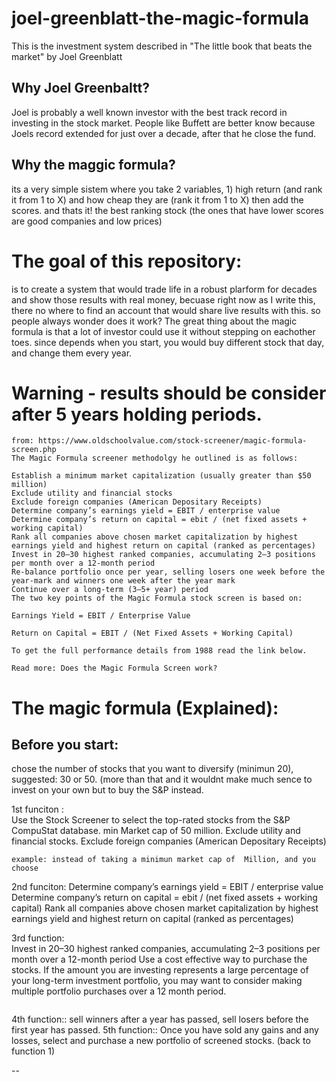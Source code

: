 # joel-greenblatt-the-magic-formula
This is the investment system described in "The little book that beats the market" by Joel Greenblatt

## Why Joel Greenbaltt?  
Joel is probably a well known investor with the best track record in investing in the stock market. People like Buffett are better know because Joels record extended for just over a decade, after that he close the fund. 

## Why the maggic formula?
its a very simple sistem where you take 2 variables, 1) high return (and rank it from 1 to X) and how cheap they are (rank it from 1 to X) then add the scores. and thats it! the best ranking stock (the ones that have lower scores are good companies and low prices)

# The goal of this repository:
is to create a system that would trade life in a robust plarform for decades and show those results with real money, becuase right now as I write this, there no where to find an account that would share live results with this. so people always wonder does it work? The great thing about the magic formula is that a lot of investor could use it without stepping on eachother toes. since depends when you start, you would buy different stock that day, and change them every year. 

 # Warning - results should be consider after 5 years holding periods.

```
from: https://www.oldschoolvalue.com/stock-screener/magic-formula-screen.php
The Magic Formula screener methodolgy he outlined is as follows:

Establish a minimum market capitalization (usually greater than $50 million)
Exclude utility and financial stocks
Exclude foreign companies (American Depositary Receipts)
Determine company’s earnings yield = EBIT / enterprise value
Determine company’s return on capital = ebit / (net fixed assets + working capital)
Rank all companies above chosen market capitalization by highest earnings yield and highest return on capital (ranked as percentages)
Invest in 20–30 highest ranked companies, accumulating 2–3 positions per month over a 12-month period
Re-balance portfolio once per year, selling losers one week before the year-mark and winners one week after the year mark
Continue over a long-term (3–5+ year) period
The two key points of the Magic Formula stock screen is based on:

Earnings Yield = EBIT / Enterprise Value

Return on Capital = EBIT / (Net Fixed Assets + Working Capital)

To get the full performance details from 1988 read the link below.

Read more: Does the Magic Formula Screen work?

```




# The magic formula (Explained):

## Before you start: 
chose the number of stocks that you want to diversify (minimun 20), suggested: 30 or 50. (more than that and it wouldnt make much sence to invest on your own but to buy the S&P instead.

1st funciton :  
Use the Stock Screener to select the top-rated stocks from the S&P CompuStat database. min Market cap of 50 million. Exclude utility and financial stocks. Exclude foreign companies (American Depositary Receipts)
```note: using odd market cap minimun size for a company can give you unique porfolios, 74 Million, you will get a different list.
example: instead of taking a minimun market cap of  Million, and you choose 
```
2nd funciton: 
Determine company’s earnings yield = EBIT / enterprise value
Determine company’s return on capital = ebit / (net fixed assets + working capital)
Rank all companies above chosen market capitalization by highest earnings yield and highest return on capital (ranked as percentages)

3rd function:  
Invest in 20–30 highest ranked companies, accumulating 2–3 positions per month over a 12-month period
Use a cost effective way to purchase the stocks. If the amount you are investing represents a large percentage of your long-term investment portfolio, you may want to consider making multiple portfolio purchases over a 12 month period.
```step 4th is designed based on actual tax laws that say that you can deduct taxes in stock that are lossing you money if you sell them before the end of the year, and you pay less taxes if you hold you winners for more than a year.
```
4th function:: 
sell winners after a year has passed, sell losers before the first year has passed.
5th function:: 
Once you have sold any gains and any losses, select and purchase a new portfolio of screened stocks. (back to function 1)

--

```Disclaimer: This not an investment adviser, brokerage firm, or investment company. "Magic Formula" is a term used to describe the investment strategy explained in The Little Book That Beats the Market. There is nothing "magical" about the formula, and the use of the formula does not guarantee performance or investment success.

